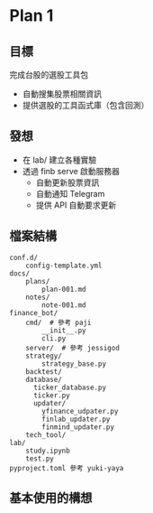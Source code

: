 # Plan 1

## 目標

完成台股的選股工具包

* 自動搜集股票相關資訊
* 提供選股的工具函式庫（包含回測）

## 發想

* 在 lab/ 建立各種實驗
* 透過 finb serve 啟動服務器
  * 自動更新股票資訊
  * 自動通知 Telegram
  * 提供 API 自動要求更新

## 檔案結構

    conf.d/
        config-template.yml
    docs/
        plans/
            plan-001.md
        notes/
            note-001.md
    finance_bot/
        cmd/  # 參考 paji
            __init__.py
            cli.py
        server/  # 參考 jessigod
        strategy/
            strategy_base.py
        backtest/
        database/
          ticker_database.py
          ticker.py
          updater/
            yfinance_udpater.py
            finlab_updater.py
            finmind_updater.py
        tech_tool/
    lab/
        study.ipynb
        test.py
    pyproject.toml 參考 yuki-yaya

## 基本使用的構想

```python

```